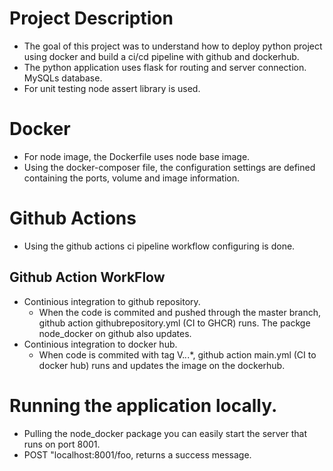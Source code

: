 # Project Description
- The goal of this project was to understand how to deploy python project using docker and build a ci/cd pipeline with github and dockerhub.
- The python application uses flask for routing and server connection. MySQLs database.
- For unit testing node assert library is used.
# Docker
- For node image, the Dockerfile uses node base image. 
- Using the docker-composer file, the configuration settings are defined containing the ports, volume and image information. 
# Github Actions
- Using the github actions ci pipeline workflow configuring is done. 
## Github Action WorkFlow
- Continious integration to github repository.
    - When the code is commited and pushed through the master branch, github action githubrepository.yml (CI to GHCR) runs. The packge node_docker on github also updates.  
- Continious integration to docker hub. 
    - When code is commited with tag V.*.*.*, github action main.yml (CI to docker hub) runs and updates the image on the dockerhub. 
# Running the application locally.
- Pulling the node_docker package you can easily start the server that runs on port 8001. 
- POST "localhost:8001/foo, returns a success message. 
